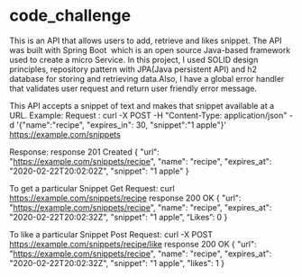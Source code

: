 # code_challenge

This is an API that allows users to add, retrieve and likes snippet. The API was built with Spring Boot  which is an open source Java-based framework used to create a micro Service. In this project, I used SOLID design principles, repository pattern with JPA(Java persistent API) and h2 database for storing and retrieving data.Also, I have a global error handler that validates user request and return user friendly error message.

This API accepts a snippet of text and makes that snippet available at a URL. 
Example:
Request :  curl -X POST -H "Content-Type: application/json" -d '{"name":"recipe", "expires_in": 30, "snippet":"1 apple"}'  https://example.com/snippets

Response:
 response 201 Created
{
  "url": "https://example.com/snippets/recipe",
  "name": "recipe",
  "expires_at": "2020-02-22T20:02:02Z",
  "snippet": "1 apple"
}

To get a particular Snippet
Get Request:  curl https://example.com/snippets/recipe
response 200 OK
{
  "url": "https://example.com/snippets/recipe",
  "name": "recipe",
  "expires_at": "2020-02-22T20:02:32Z",
  "snippet": "1 apple”,
  “Likes”: 0
}

To like a particular Snippet
Post Request:  curl -X POST https://example.com/snippets/recipe/like
response 200 OK
{
  "url": "https://example.com/snippets/recipe",
  "name": "recipe",
  "expires_at": "2020-02-22T20:02:32Z",
  "snippet": "1 apple",
  "likes": 1
}
